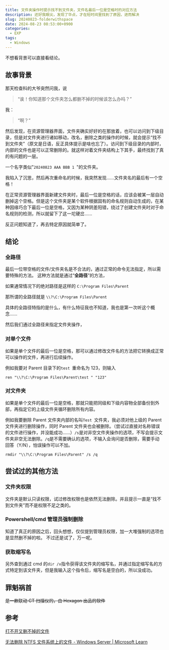 ```yaml
---
title: 文件夹操作时提示找不到文件夹，文件名最后一位是空格时的对应方法
description: 还好我眼尖，发现了华点，才在短时间里找到了原因，进而解决
slug: 20240823-folderwithspace
date: 2024-08-23 08:53:00+0900
categories:
  - EXP
tags:
  - Windows
---
```


不想看背景可以直接看结论。

## 故事背景

那天检查科的大爷突然问我，说

> “诶！你知道那个文件夹怎么都删不掉的时候该怎么办吗？”

我：

> “啊？”

然后发现，在资源管理器界面，文件夹确实好好的在那放着，也可以访问到下级目录，但是对文件夹进行诸如移动，改名，删除之类的操作的时候，就会提示“找不到文件夹”（原文是日语，反正具体提示是啥也忘了）。访问到下级目录的内部时，内部的文件也是可以正常删除的。就这样对着文件夹结构上下其手，最终找到了真的有问题的一层。

一个名字类似"`20240823 AAA BBB 1 `"的文件夹。

我陷入了沉思，然后再次重命名的时候，我突然发现……文件夹名的最后有一个空格！

在正常资源管理器界面新建文件夹时，最后一位是空格的话，应该会被某一层自动删掉这个空格。但是这个文件夹是某个软件根据固有的命名规则自动生成的，在某种因缘巧合下最后一位是空格，又因为某种阴差阳错，绕过了创建文件夹时对于命名规则的检测，所以就留下了这一坨硬岔……

反正问题知道了，再去特定原因就简单了。

## 结论

### 全路径

最后一位带空格的文件/文件夹名是不合法的，通过正常的命令无法指定，所以需要特殊的方法。
这种方法就是通过“**全路径**”的方法，

如果通常情况下的绝对路径是这样的 `C:\Program Files\Parent`

那所谓的全路径就是 `\\?\C:\Program Files\Parent`

具体的全路径特指的是什么，有什么特征我也不知道，我也是第一次听这个概念……

然后我们通过全路径来指定文件夹操作，

### 对单个文件

如果是单个文件的最后一位是空格，那可以通过修改文件名的方法把它转换成正常可以操作的文件，再进行后续操作。

例如我要对 Parent 目录下的`test `重命名为 123，则输入

`ren "\\?\C:\Program Files\Parent\test " "123"`

### 对文件夹

如果是单个文件的最后一位是空格，那就只能把同级和下级内容物全部备份到外部，再指定它的上级文件夹循环删除所有内容。

例如我要删除 Parent 文件夹内部的名叫`Test `文件夹，我必须对他上级的 Parent 文件夹进行删除操作，同时 Parent 文件夹也会被删除。（尝试过直接对名称错误的文件进行操作，并没能成功……）`/s`是对非空文件夹操作的选项，不写会提示文件夹非空无法删除。`/q`是不需要确认的选项，不输入会询问是否删除，需要手动回答（Y/N），怕误操作可以不加。

`rmdir "\\?\C:\Program Files\Parent" /s /q`

## 尝试过的其他方法

### 文件夹权限

文件夹是默认只读权限，试过修改权限也是依然无法删除。并且提示一直是“找不到文件夹”而不是权限不足之类的。

### Powershell/cmd 管理员强制删除

知道了真正的原因之后，回头想想，仅仅提到管理员权限，加一大堆强制的选项也是显然删不掉的啦。
不过还是试了，万一呢。

### 获取缩写名

另外查到通过 cmd 的`dir /x`指令获得该文件夹的缩写名，并通过指定缩写名的方式特定到该文件夹，但是我输入这个指令后，缩写名是空白的，所以没成功。

## 罪魁祸首

~~是一款联动 CT 扫描仪的，由 Hexagon 出品的软件~~

## 参考

[打不开又删不掉的文件](https://edyfox.codecarver.org/html/win_illegal_filename.html)

[无法删除 NTFS 文件系统上的文件 - Windows Server | Microsoft Learn](https://learn.microsoft.com/zh-cn/troubleshoot/windows-server/backup-and-storage/cannot-delete-file-folder-on-ntfs-file-system)

